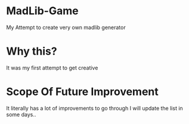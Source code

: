 # MadLib-Game
My Attempt to create very own madlib generator

# Why this?
It was my first attempt to get creative

# Scope Of Future Improvement
It literally has a lot of improvements to go through
I will update the list in some days..
